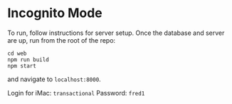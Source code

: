 # Incognito Mode

To run, follow instructions for server setup. Once the database and server are up, run from the root of the repo:

```
cd web
npm run build
npm start
```

and navigate to `localhost:8000`.

Login for iMac: `transactional`
Password: `fred1`
